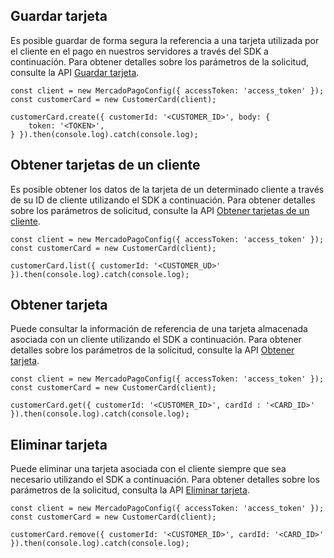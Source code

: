 ## Guardar tarjeta

Es posible guardar de forma segura la referencia a una tarjeta utilizada por el cliente en el pago en nuestros servidores a través del SDK a continuación. Para obtener detalles sobre los parámetros de la solicitud, consulte la API [Guardar tarjeta](/developers/es/reference/cards/_customers_customer_id_cards/post).

```node
const client = new MercadoPagoConfig({ accessToken: 'access_token' });
const customerCard = new CustomerCard(client);

customerCard.create({ customerId: '<CUSTOMER_ID>', body: {
	token: '<TOKEN>',
} }).then(console.log).catch(console.log);
```

## Obtener tarjetas de un cliente

Es posible obtener los datos de la tarjeta de un determinado cliente a través de su ID de cliente utilizando el SDK a continuación. Para obtener detalles sobre los parámetros de solicitud, consulte la API [Obtener tarjetas de un cliente](/developers/es/reference/cards/_customers_customer_id_cards/get).

```node
const client = new MercadoPagoConfig({ accessToken: 'access_token' });
const customerCard = new CustomerCard(client);

customerCard.list({ customerId: '<CUSTOMER_UD>' }).then(console.log).catch(console.log);
```

## Obtener tarjeta

Puede consultar la información de referencia de una tarjeta almacenada asociada con un cliente utilizando el SDK a continuación. Para obtener detalles sobre los parámetros de la solicitud, consulte la API [Obtener tarjeta](/developers/es/reference/cards/_customers_customer_id_cards_id/get).

```node
const client = new MercadoPagoConfig({ accessToken: 'access_token' });
const customerCard = new CustomerCard(client);

customerCard.get({ customerId: '<CUSTOMER_ID>', cardId : '<CARD_ID>' }).then(console.log).catch(console.log);
```

## Eliminar tarjeta

Puede eliminar una tarjeta asociada con el cliente siempre que sea necesario utilizando el SDK a continuación. Para obtener detalles sobre los parámetros de la solicitud, consulta la API [Eliminar tarjeta](/developers/es/reference/cards/_customers_customer_id_cards_id/delete).

```node
const client = new MercadoPagoConfig({ accessToken: 'access_token' });
const customerCard = new CustomerCard(client);

customerCard.remove({ customerId: '<CUSTOMER_ID>', cardId: '<CARD_ID>' }).then(console.log).catch(console.log);
```